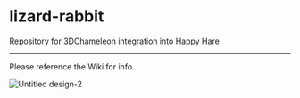 # lizard-rabbit
Repository for 3DChameleon integration into Happy Hare
******************************************************
Please reference the Wiki for info.

![Untitled design-2](https://github.com/glennkaufman/lizard-rabbit/assets/85779251/bdbc7ecc-307d-4168-8757-5984fcb1ee22)
